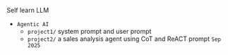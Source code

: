 Self learn LLM


- `Agentic AI`  
  - `project1/` system prompt and user prompt 
  - `project2/` a sales analysis agent using CoT and ReACT prompt  `Sep 2025`

